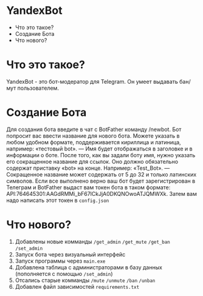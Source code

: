# YandexBot

* Что это такое?
* Создание Бота
* Что нового?

# Что это такое?
YandexBot - это бот-модератор для Telegram. Он умеет выдавать бан/мут пользователем.

# Создание Бота
Для создания бота введите в чат с BotFather команду /newbot. Бот попросит вас ввести название для нового бота. Можете указать в любом удобном формате, поддерживается кириллица и латиница, например: «тестовый bot». — Имя будет отображаться в заголовке и в информации о боте.
После того, как вы задали боту имя, нужно указать его сокращенное название для ссылок. Оно должно обязательно содержат приставку «bot» на конце. Например: «Test_Bot». — Сокращенное название может содержать от 5 до 32 и только латинских символов.
Если все выполнено верно ваш бот будет зарегистрирован в Телеграм и BotFather выдаст вам токен бота в таком формате: API:764645301:AAGdRMMi_bF67lCkJjA0DKQNOwoATJQMWXk.
Затем вам надо написать этот токен в `config.json`

# Что нового? 
1. Добавлены новые комманды `/get_admin` `/get_mute` `/get_ban` `/set_admin`
2. Запуск бота через визуальный интерфейс
3. Запуск программы через `main.exe`
4. Добавлена таблица с администраторами в базу данных (пополняется с помощью `/set_admin`)
5. Отсались старые комманды `/mute` `/unmute` `/ban` `/unban`
6. Добавлен файл зависимостей `requirements.txt`
